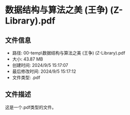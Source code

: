 ﻿# 数据结构与算法之美 (王争) (Z-Library).pdf

## 文件信息
- 路径: 00-temp\数据结构与算法之美 (王争) (Z-Library).pdf
- 大小: 43.87 MB
- 创建时间: 2024/9/5 15:17:07
- 最后修改时间: 2024/9/5 15:17:12
- 文件类型: .pdf

## 文件描述
这是一个.pdf类型的文件。

